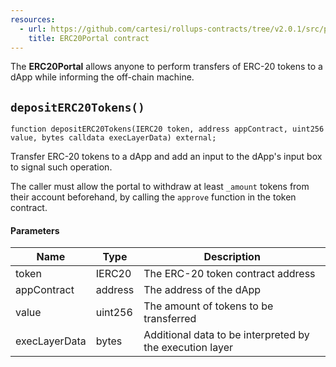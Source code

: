 ```yaml
---
resources:
  - url: https://github.com/cartesi/rollups-contracts/tree/v2.0.1/src/portals/ERC20Portal.sol
    title: ERC20Portal contract
---
```


The **ERC20Portal** allows anyone to perform transfers of
ERC-20 tokens to a dApp while informing the off-chain machine.

## `depositERC20Tokens()`

```solidity
function depositERC20Tokens(IERC20 token, address appContract, uint256 value, bytes calldata execLayerData) external;
```

Transfer ERC-20 tokens to a dApp and add an input to
the dApp's input box to signal such operation.

The caller must allow the portal to withdraw at least `_amount` tokens
from their account beforehand, by calling the `approve` function in the
token contract.

#### Parameters

| Name          | Type    | Description                                              |
| ------------- | ------- | -------------------------------------------------------- |
| token         | IERC20  | The ERC-20 token contract address                        |
| appContract   | address | The address of the dApp                                  |
| value         | uint256 | The amount of tokens to be transferred                   |
| execLayerData | bytes   | Additional data to be interpreted by the execution layer |

